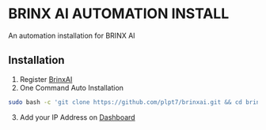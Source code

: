 # BRINX AI AUTOMATION INSTALL

An automation installation for BRINX AI

## Installation

1. Register [BrinxAI](https://workers.brinxai.com/register.php?ref=242a768b)
2. One Command Auto Installation
```bash
sudo bash -c 'git clone https://github.com/plpt7/brinxai.git && cd brinxai && chmod ugo+x brinxai.sh && ./brinxai.sh'
```
3. Add your IP Address on [Dashboard](https://workers.brinxai.com/dashboard.php)

